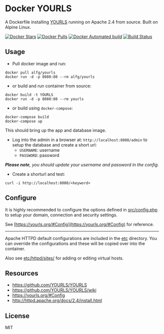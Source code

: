 # Docker YOURLS 
A Dockerfile installing [YOURLS](https://github.com/YOURLS/YOURLS) running on Apache 2.4 from source. Built on Alpine Linux.

[![Docker Stars](https://img.shields.io/docker/stars/alfg/yourls.svg)](https://hub.docker.com/r/alfg/yourls/)
[![Docker Pulls](https://img.shields.io/docker/pulls/alfg/yourls.svg)](https://hub.docker.com/r/alfg/yourls/)
[![Docker Automated build](https://img.shields.io/docker/automated/alfg/yourls.svg)](https://hub.docker.com/r/alfg/yourls/builds/)
[![Build Status](https://travis-ci.org/alfg/docker-YOURLS.svg?branch=master)](https://travis-ci.org/alfg/docker-YOURLS)

## Usage

* Pull docker image and run:
```
docker pull alfg/yourls
docker run -d -p 8080:80 --rm alfg/yourls
```
* or build and run container from source:
```
docker build -t YOURLS
docker run -d -p 8080:80 --rm yourls
```

* or build using `docker-compose`:
```
docker-compose build
docker-compose up
```

This should bring up the app and database image.

* Log into the admin in a browser at: `http://localhost:8080/admin` to setup the database and create a short url:
    * `USERNAME`: username
    * `PASSWORD`: password

_**Please note**, you should update your username and password in the config._

* Create a shorturl and test:
```
curl -i http://localhost:8080/<keyword>
```


## Configure
It is highly recommended to configure the options defined in [src/config.php](src/config.php) to setup your domain, connection and security settings.

See [https://yourls.org/#Config](https://yourls.org/#Config) for reference.

---

Apache HTTPD default configurations are included in the [etc](/etc) directory. You can override the configurations and these will be copied over into the container.

Also see [etc/httpd/sites/](/etc/httpd/sites) for adding or editing virtual hosts.

## Resources
* https://github.com/YOURLS/YOURLS
* https://github.com/YOURLS/YOURLS/wiki
* https://yourls.org/#Config
* http://httpd.apache.org/docs/2.4/install.html

## License
MIT